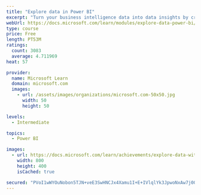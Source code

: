 ```yaml
---
title: "Explore data in Power BI"
excerpt: "Turn your business intelligence data into data insights by creating and configuring Power BI dashboards."
webUrl: https://docs.microsoft.com/learn/modules/explore-data-power-bi/
type: course
price: Free
length: PT53M
ratings:
  count: 3083
  average: 4.711969
heat: 57

provider:
  name: Microsoft Learn
  domain: microsoft.com
  images:
    - url: /assets/images/organizations/microsoft.com-50x50.jpg
      width: 50
      height: 50

levels:
  - Intermediate

topics:
  - Power BI

images:
  - url: https://docs.microsoft.com/learn/achievements/explore-data-with-power-bi-desktop-social.png
    width: 800
    height: 400
    isCached: true

secured: "PVoI1wWYOuNobon5TJN+veE3SwHNCJx4Xamu1I+E+IVlqlYk3JpwoNxAw7j00o4eDH1T9yhW8d7HzC06ECLgjBUsqbDmk+GSOfULJTFEj9gqvs694a7XGx3SxjPowThPGxaqlev2rzxy5AQwH5AsoBti4R4wXec3XTUA55Iiy0sb4tw2vnyh5IXfrNoCjB0MCfNvtH4YgGGJjcZBMCqrXQgLqnBVmJIPpUd+Fa8B8n0Hb47mYX63m0r9pHHd/6UK+Cp9WJ+lNYL4D+bXOTZ9z8v+uarN0HWMcfREh2r+/E8d1l0CnnDkrxtygIZTpk+Nxvha7GyD2R+hhKhl905f7AKi/GBxZk0u3lpD9l01BwtRpOCqY9uQmwqCxuVpgNn008aQ5KuzVvcgVuRetSW0LzKXiU/L42AkLSOeX8iwfuI=;xks/Z/yrwJnd5jull/MhZA=="
---
```


